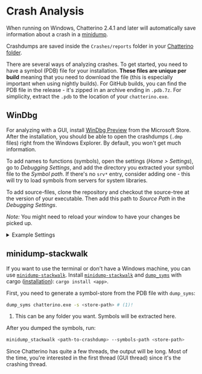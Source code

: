 # Crash Analysis

When running on Windows, Chatterino 2.4.1 and later will automatically save information about a crash in a [minidump](https://docs.sentry.io/platforms/native/guides/minidumps/).

Crashdumps are saved inside the `Crashes/reports` folder in your [Chatterino folder](/Settings/#where-is-my-chatterino-folder-located).

There are several ways of analyzing crashes. To get started, you need to have a symbol (PDB) file for your installation. **These files are unique per build** meaning that you need to download the file (this is especially important when using nightly builds). For GitHub builds, you can find the PDB file in the release - it's zipped in an archive ending in `.pdb.7z`. For simplicity, extract the `.pdb` to the location of your `chatterino.exe`.

## WinDbg

For analyzing with a GUI, install [WinDbg Preview](https://apps.microsoft.com/store/detail/windbg-preview/9PGJGD53TN86) from the Microsoft Store. After the installation, you should be able to open the crashdumps (`.dmp` files) right from the Windows Explorer. By default, you won't get much information.

To add names to functions (symbols), open the settings (_Home > Settings_), go to _Debugging Settings_, and add the directory you extracted your symbol file to the _Symbol path_. If there's no `srv*` entry, consider adding one - this will try to load symbols from servers for system libraries.

To add source-files, clone the repository and checkout the source-tree at the version of your executable. Then add this path to _Source Path_ in the _Debugging Settings_.

_Note:_ You might need to reload your window to have your changes be picked up.

<details>
<summary>Example Settings</summary>

<img alt="Example screenshot of WinDbg settings" src="/images/crashes/windbg-settings.png" />

</details>

## minidump-stackwalk

If you want to use the terminal or don't have a Windows machine, you can use [`minidump-stackwalk`](https://github.com/rust-minidump/rust-minidump/tree/main/minidump-stackwalk). Install [`minidump-stackwalk`](https://crates.io/crates/minidump-stackwalk) and [`dump_syms`](https://crates.io/crates/dump_syms) with cargo ([installation](https://doc.rust-lang.org/cargo/getting-started/installation.html)): `cargo install <app>`.

First, you need to generate a symbol-store from the PDB file with `dump_syms`:

```sh
dump_syms chatterino.exe -s <store-path> # (1)!
```

1. This can be any folder you want. Symbols will be extracted here.

After you dumped the symbols, run:

```sh
minidump_stackwalk <path-to-crashdump> --symbols-path <store-path>
```

Since Chatterino has quite a few threads, the output will be long. Most of the time, you're interested in the first thread (GUI thread) since it's the crashing thread.

